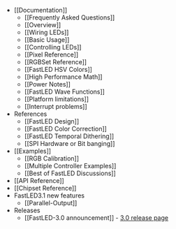 * [[Documentation]]
  * [[Frequently Asked Questions]]
  * [[Overview]]
  * [[Wiring LEDs]]
  * [[Basic Usage]]
  * [[Controlling LEDs]]
  * [[Pixel Reference]]
  * [[RGBSet Reference]]
  * [[FastLED HSV Colors]]
  * [[High Performance Math]]
  * [[Power Notes]]
  * [[FastLED Wave Functions]]
  * [[Platform limitations]]
  * [[Interrupt problems]]
* References
  * [[FastLED Design]]
  * [[FastLED Color Correction]]
  * [[FastLED Temporal Dithering]]
  * [[SPI Hardware or Bit banging]]
* [[Examples]]
  * [[RGB Calibration]]
  * [[Multiple Controller Examples]]
  * [[Best of FastLED Discussions]]
* [[API Reference]]
* [[Chipset Reference]]
* FastLED3.1 new features
  * [[Parallel-Output]]
* Releases
  * [[FastLED-3.0 announcement]] - [3.0 release page](https://github.com/FastLED/FastLED/releases/tag/v3.0.0)